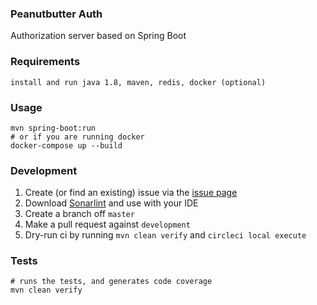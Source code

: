 ### Peanutbutter Auth
Authorization server based on Spring Boot

### Requirements
```
install and run java 1.8, maven, redis, docker (optional)
```
### Usage
```
mvn spring-boot:run
# or if you are running docker
docker-compose up --build
```

### Development
1. Create (or find an existing) issue via the [issue page](https://github.com/niculistana/peanutbutter/issues)
2. Download [Sonarlint](https://www.sonarlint.org/) and use with your IDE
3. Create a branch off `master`
4. Make a pull request against `development` 
5. Dry-run ci by running `mvn clean verify` and `circleci local execute`
### Tests
```
# runs the tests, and generates code coverage
mvn clean verify
```
